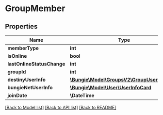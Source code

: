 # GroupMember

## Properties
Name | Type | Description | Notes
------------ | ------------- | ------------- | -------------
**memberType** | **int** |  | [optional] 
**isOnline** | **bool** |  | [optional] 
**lastOnlineStatusChange** | **int** |  | [optional] 
**groupId** | **int** |  | [optional] 
**destinyUserInfo** | [**\Bungie\Model\GroupsV2\GroupUserInfoCard**](GroupUserInfoCard.md) |  | [optional] 
**bungieNetUserInfo** | [**\Bungie\Model\User\UserInfoCard**](UserInfoCard.md) |  | [optional] 
**joinDate** | **\DateTime** |  | [optional] 

[[Back to Model list]](../README.md#documentation-for-models) [[Back to API list]](../README.md#documentation-for-api-endpoints) [[Back to README]](../README.md)


